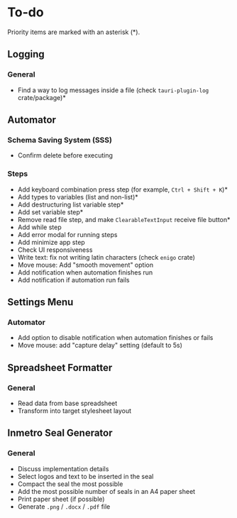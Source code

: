 # To-do

Priority items are marked with an asterisk (\*).

## Logging

### General

- Find a way to log messages inside a file (check `tauri-plugin-log` crate/package)\*

## Automator

### Schema Saving System (SSS)

- Confirm delete before executing

### Steps

- Add keyboard combination press step (for example, `Ctrl + Shift + K`)\*
- Add types to variables (list and non-list)\*
- Add destructuring list variable step\*
- Add set variable step\*
- Remove read file step, and make `ClearableTextInput` receive file button\*
- Add while step
- Add error modal for running steps
- Add minimize app step
- Check UI responsiveness
- Write text: fix not writing latin characters (check `enigo` crate)
- Move mouse: Add "smooth movement" option
- Add notification when automation finishes run
- Add notification if automation run fails

## Settings Menu

### Automator

- Add option to disable notification when automation finishes or fails
- Move mouse: add "capture delay" setting (default to 5s)

## Spreadsheet Formatter

### General

- Read data from base spreadsheet
- Transform into target stylesheet layout

## Inmetro Seal Generator

### General

- Discuss implementation details
- Select logos and text to be inserted in the seal
- Compact the seal the most possible
- Add the most possible number of seals in an A4 paper sheet
- Print paper sheet (if possible)
- Generate `.png` / `.docx` / `.pdf` file
